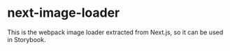 # next-image-loader

This is the webpack image loader extracted from Next.js, so it can be used in Storybook.
